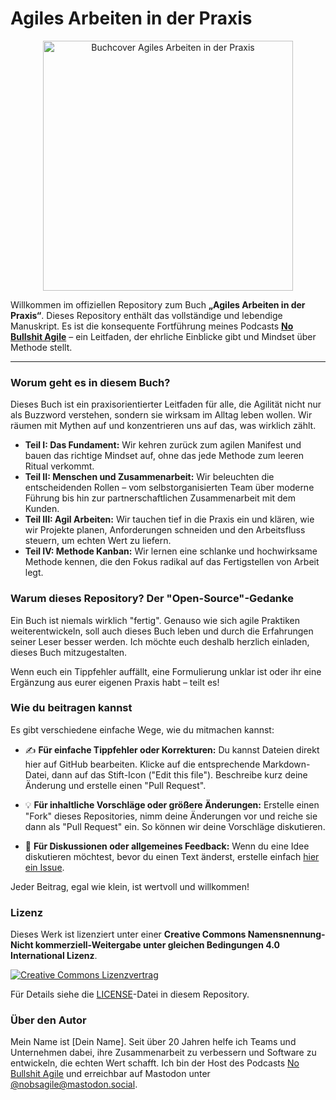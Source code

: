 # Agiles Arbeiten in der Praxis

<p align="center">
  <img src="https://no-bullshit-agile.de/media/posts/143/responsive/teaser-2-xl.webp" alt="Buchcover Agiles Arbeiten in der Praxis" width="400"/>
</p>

Willkommen im offiziellen Repository zum Buch **„Agiles Arbeiten in der Praxis“**. Dieses Repository enthält das vollständige und lebendige Manuskript. Es ist die konsequente Fortführung meines Podcasts **[No Bullshit Agile](https://no-bullshit-agile.de)** – ein Leitfaden, der ehrliche Einblicke gibt und Mindset über Methode stellt.

---

### Worum geht es in diesem Buch?

Dieses Buch ist ein praxisorientierter Leitfaden für alle, die Agilität nicht nur als Buzzword verstehen, sondern sie wirksam im Alltag leben wollen. Wir räumen mit Mythen auf und konzentrieren uns auf das, was wirklich zählt.

*   **Teil I: Das Fundament:** Wir kehren zurück zum agilen Manifest und bauen das richtige Mindset auf, ohne das jede Methode zum leeren Ritual verkommt.
*   **Teil II: Menschen und Zusammenarbeit:** Wir beleuchten die entscheidenden Rollen – vom selbstorganisierten Team über moderne Führung bis hin zur partnerschaftlichen Zusammenarbeit mit dem Kunden.
*   **Teil III: Agil Arbeiten:** Wir tauchen tief in die Praxis ein und klären, wie wir Projekte planen, Anforderungen schneiden und den Arbeitsfluss steuern, um echten Wert zu liefern.
*   **Teil IV: Methode Kanban:** Wir lernen eine schlanke und hochwirksame Methode kennen, die den Fokus radikal auf das Fertigstellen von Arbeit legt.

### Warum dieses Repository? Der "Open-Source"-Gedanke

Ein Buch ist niemals wirklich "fertig". Genauso wie sich agile Praktiken weiterentwickeln, soll auch dieses Buch leben und durch die Erfahrungen seiner Leser besser werden. Ich möchte euch deshalb herzlich einladen, dieses Buch mitzugestalten.

Wenn euch ein Tippfehler auffällt, eine Formulierung unklar ist oder ihr eine Ergänzung aus eurer eigenen Praxis habt – teilt es!

### Wie du beitragen kannst

Es gibt verschiedene einfache Wege, wie du mitmachen kannst:

*   ✍️ **Für einfache Tippfehler oder Korrekturen:** Du kannst Dateien direkt hier auf GitHub bearbeiten. Klicke auf die entsprechende Markdown-Datei, dann auf das Stift-Icon ("Edit this file"). Beschreibe kurz deine Änderung und erstelle einen "Pull Request".

*   💡 **Für inhaltliche Vorschläge oder größere Änderungen:** Erstelle einen "Fork" dieses Repositories, nimm deine Änderungen vor und reiche sie dann als "Pull Request" ein. So können wir deine Vorschläge diskutieren.

*   💬 **Für Diskussionen oder allgemeines Feedback:** Wenn du eine Idee diskutieren möchtest, bevor du einen Text änderst, erstelle einfach [hier ein Issue](https://github.com/nobsagile/agiles-arbeiten-in-der-praxis/issues).

Jeder Beitrag, egal wie klein, ist wertvoll und willkommen!

### Lizenz

Dieses Werk ist lizenziert unter einer **Creative Commons Namensnennung-Nicht kommerziell-Weitergabe unter gleichen Bedingungen 4.0 International Lizenz**.

[![Creative Commons Lizenzvertrag](https://i.creativecommons.org/l/by-nc-sa/4.0/88x31.png)](http://creativecommons.org/licenses/by-nc-sa/4.0/)

Für Details siehe die [LICENSE](LICENSE)-Datei in diesem Repository.

### Über den Autor

Mein Name ist [Dein Name]. Seit über 20 Jahren helfe ich Teams und Unternehmen dabei, ihre Zusammenarbeit zu verbessern und Software zu entwickeln, die echten Wert schafft. Ich bin der Host des Podcasts [No Bullshit Agile](https://no-bullshit-agile.de) und erreichbar auf Mastodon unter [@nobsagile@mastodon.social](https://mastodon.social/@nobsagile).
